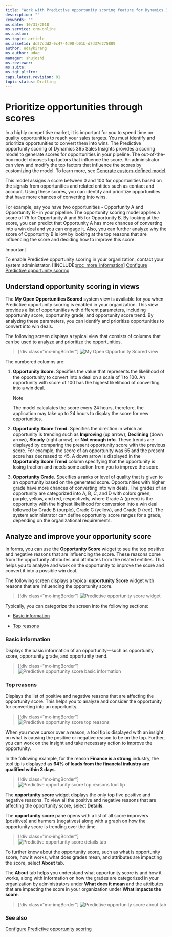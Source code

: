 ```yaml
---
title: "Work with Predictive opportunity scoring feature for Dynamics 365 Sales  | MicrosoftDocs"
description: ""
keywords: ""
ms.date: 10/31/2018
ms.service: crm-online
ms.custom: 
ms.topic: article
ms.assetid: dc27cdd2-0c47-4d90-b01b-d7d37e275809
author: udaykirang
ms.author: udag
manager: shujoshi
ms.reviewer: 
ms.suite: 
ms.tgt_pltfrm: 
caps.latest.revision: 01
topic-status: Drafting
---
```


# Prioritize opportunities through scores

In a highly competitive market, it is important for you to spend time on quality opportunities to reach your sales targets. You must identify and prioritize opportunities to convert them into wins. The Predictive opportunity scoring of Dynamics 365 Sales Insights provides a scoring model to generate scores for opportunities in your pipeline. The out-of-the-box model chooses top factors that influence the score. An administrator can view and modify the top factors that influence the scores by customizing the model. To learn more, see [Generate custom-defined model](configure-predictive-opportunity-scoring.md#generate-custom-defined-model).

This model assigns a score between 0 and 100 for opportunities based on the signals from opportunities and related entities such as contact and account. Using these scores, you can identify and prioritize opportunities that have more chances of converting into wins. 

For example, say you have two opportunities - Opportunity A and Opportunity B - in your pipeline. The opportunity scoring model applies a score of 75 for Opportunity A and 55 for Opportunity B. By looking at the score, you can predict that Opportunity A has more chances of converting into a win deal and you can engage it. Also, you can further analyze why the score of Opportunity B is low by looking at the top reasons that are influencing the score and deciding how to improve this score.

> [!IMPORTANT]
> To enable Predictive opportunity scoring in your organization, contact your system administrator.
> [!INCLUDE[proc_more_information](../includes/proc-more-information.md)] [Configure Predictive opportunity scoring](configure-predictive-opportunity-scoring.md)

## Understand opportunity scoring in views

The **My Open Opportunities Scored** system view is available for you when Predictive opportunity scoring is enabled in your organization. This view provides a list of opportunities with different parameters, including opportunity score, opportunity grade, and opportunity score trend. By analyzing these parameters, you can identify and prioritize opportunities to convert into win deals.

The following screen displays a typical view that consists of columns that can be used to analyze and prioritize the opportunities.

> [!div class="mx-imgBorder"]
> ![My Open Opportunity Scored view](media/my-open-opportunity-score-view.png "My Open Opportunity Scored view")

The numbered columns are:

1. **Opportunity Score.** Specifies the value that represents the likelihood of the opportunity to convert into a deal on a scale of 1 to 100. An opportunity with score of 100 has the highest likelihood of converting into a win deal.

    >[!NOTE]
    >The model calculates the score every 24 hours, therefore, the application may take up to 24 hours to display the score for new opportunities.

1. **Opportunity Score Trend.** Specifies the direction in which an opportunity is trending such as **Improving** (up arrow), **Declining** (down arrow), **Steady** (right arrow), or **Not enough info**. These trends are displayed by comparing the present opportunity score with the previous score. For example, the score of an opportunity was 65 and the present score has decreased to 45. A down arrow is displayed in the **Opportunity Score Trend** column specifying that the opportunity is losing traction and needs some action from you to improve the score.

1. **Opportunity Grade.** Specifies a ranks or level of quality that is given to an opportunity based on the generated score. Opportunities with higher grade have more chances of converting into win deals. The grades of an opportunity are categorized into A, B, C, and D with colors green, purple, yellow, and red, respectively, where Grade A (green) is the opportunity with the highest likelihood for conversion into a win deal followed by Grade B (purple), Grade C (yellow), and Grade D (red). The system administrator can define opportunity score ranges for a grade, depending on the organizational requirements. 

## Analyze and improve your opportunity score

In forms, you can use the **Opportunity Score** widget to see the top positive and negative reasons that are influencing the score. These reasons come from the opportunity attributes and attributes from the related entities. This helps you to analyze and work on the opportunity to improve the score and convert it into a possible win deal.

The following screen displays a typical **opportunity Score** widget with reasons that are influencing the opportunity score.

> [!div class="mx-imgBorder"]
> ![Predictive opportunity score widget](media/predictive-opportunity-scoring-widget.png "Predictive opportunity score widget")

Typically, you can categorize the screen into the following sections:

-	[Basic information](#basic-information)

-	[Top reasons](#top-reasons)

### Basic information

Displays the basic information of an opportunity—such as opportunity score, opportunity grade, and opportunity trend.

> [!div class="mx-imgBorder"]
> ![Predictive opportunity score basic information](media/predictive-opportunity-scoring-widget-basic-information.png "Predictive opportunity score basic information")

### Top reasons

Displays the list of positive and negative reasons that are affecting the opportunity score. This helps you to analyze and consider the opportunity for converting into an opportunity. 

> [!div class="mx-imgBorder"]
> ![Predictive opportunity score top reasons](media/predictive-opportunity-scoring-widget-top-reasons.png "Predictive opportunity score top reasons")

When you move cursor over a reason, a tool tip is displayed with an insight on what is causing the positive or negative reason to be on the top. Further, you can work on the insight and take necessary action to improve the opportunity.

In the following example, for the reason **Finance is a strong** industry, the tool tip is displayed as **64% of leads from the financial industry are qualified within 3 days**. 

> [!div class="mx-imgBorder"]
> ![Predictive opportunity score top reasons tool tip](media/predictive-opportunity-scoring-widget-top-reasons-tool-tip.png "Predictive opportunity score top reasons tool tip")

The **opportunity score** widget displays the only top five positive and negative reasons. To view all the positive and negative reasons that are affecting the opportunity score, select **Details**. 

The **opportunity score** pane opens with a list of all score improvers (positives) and harmers (negatives) along with a graph on how the opportunity score is trending over the time.

> [!div class="mx-imgBorder"]
> ![Predictive opportunity score details tab](media/predictive-opportunity-scoring-widget-top-reasons-details-tab.png "Predictive opportunity score details tab")

To further know about the opportunity score, such as what is opportunity score, how it works, what does grades mean, and attributes are impacting the score, select **About** tab. 

The **About** tab helps you understand what opportunity score is and how it works, along with information on how the grades are categorized in your organization by administrators under **What does it mean** and the attributes that are impacting the score in your organization under **What impacts the score**.

> [!div class="mx-imgBorder"]
> ![Predictive opportunity score about tab](media/predictive-opportunity-scoring-widget-top-reasons-about-tab.png "Predictive opportunity score about tab")

### See also

[Configure Predictive opportunity scoring](configure-predictive-opportunity-scoring.md)
